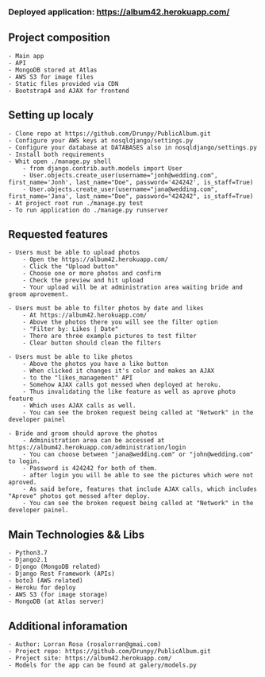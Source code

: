 ### Deployed application: https://album42.herokuapp.com/

## Project composition
    - Main app
    - API
    - MongoDB stored at Atlas
    - AWS S3 for image files
    - Static files provided via CDN
    - Bootstrap4 and AJAX for frontend 

## Setting up localy
    - Clone repo at https://github.com/Drunpy/PublicAlbum.git
    - Configure your AWS keys at nosqldjango/settings.py
    - Configure your database at DATABASES also in nosqldjango/settings.py
    - Install both requirements
    - Whit open ./manage.py shell 
        - from django.contrib.auth.models import User
        - User.objects.create_user(username="jonh@wedding.com", first_name='Jonh', last_name="Doe", password='424242', is_staff=True)
        - User.objects.create_user(username="jana@wedding.com", first_name='Jana', last_name="Doe", password="424242", is_staff=True)
    - At project root run ./manage.py test
    - To run application do ./manage.py runserver

## Requested features 
    - Users must be able to upload photos
        - Open the https://album42.herokuapp.com/
        - Click the "Upload button"
        - Choose one or more photos and confirm
        - Check the preview and hit upload
        - Your upload will be at administration area waiting bride and groom aprovement.
    
    - Users must be able to filter photos by date and likes
        - At https://album42.herokuapp.com/
        - Above the photos there you will see the filter option
        - "Filter by: Likes | Date"
        - There are three example pictures to test filter
        - Clear button should clean the filters

    - Users must be able to like photos
        - Above the photos you have a like button 
        - When clicked it changes it's color and makes an AJAX
        - to the "likes_management" API
        - Somehow AJAX calls got messed when deployed at heroku.
        - Thus invalidating the like feature as well as aprove photo feature
        - Which uses AJAX calls as well.
        - You can see the broken request being called at "Network" in the developer painel

    - Bride and groom should aprove the photos
        - Administration area can be accessed at https://album42.herokuapp.com/administration/login
        - You can choose between "jana@wedding.com" or "john@wedding.com" to login.
        - Password is 424242 for both of them.
        - after login you will be able to see the pictures which were not aproved.
        - As said before, features that include AJAX calls, which includes "Aprove" photos got messed after deploy.
        - You can see the broken request being called at "Network" in the developer painel.
    
## Main Technologies && Libs 
    - Python3.7
    - Django2.1
    - Djongo (MongoDB related)
    - Django Rest Framework (APIs) 
    - boto3 (AWS related)
    - Heroku for deploy
    - AWS S3 (for image storage)
    - MongoDB (at Atlas server)

## Additional inforamation
    - Author: Lorran Rosa (rosalorran@gmai.com)
    - Project repo: https://github.com/Drunpy/PublicAlbum.git
    - Project site: https://album42.herokuapp.com/
    - Models for the app can be found at galery/models.py